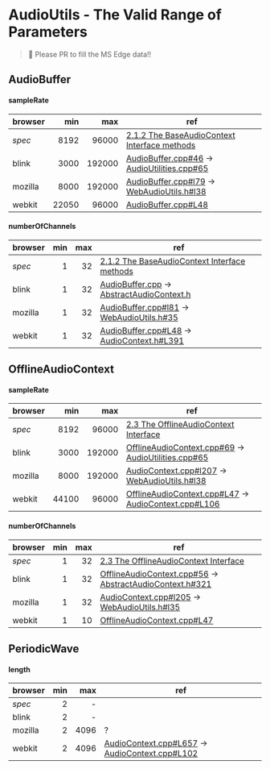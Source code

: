 # AudioUtils - The Valid Range of Parameters

> :bow: Please PR to fill the MS Edge data!!

## AudioBuffer

#### sampleRate

| browser | min    | max    | ref |
|---------|-------:|-------:|------|
| _spec_  |   8192 |  96000 | [2.1.2 The BaseAudioContext Interface methods](https://www.w3.org/TR/webaudio/#methods) |
| blink   |   3000 | 192000 | [AudioBuffer.cpp#46](https://chromium.googlesource.com/chromium/blink/+/master/Source/modules/webaudio/AudioBuffer.cpp#46) -> [AudioUtilities.cpp#65](https://chromium.googlesource.com/chromium/blink/+/master/Source/platform/audio/AudioUtilities.cpp#65) |
| mozilla |   8000 | 192000 | [AudioBuffer.cpp#l79](https://hg.mozilla.org/mozilla-central/file/tip/dom/media/webaudio/AudioBuffer.cpp#l79) -> [WebAudioUtils.h#l38](https://hg.mozilla.org/mozilla-central/file/tip/dom/media/webaudio/WebAudioUtils.h#l38) |
| webkit  |  22050 |  96000 | [AudioBuffer.cpp#L48](https://trac.webkit.org/browser/trunk/Source/WebCore/Modules/webaudio/AudioBuffer.cpp#L48) |

#### numberOfChannels

| browser | min    | max    | ref  |
|---------|-------:|-------:|------|
| _spec_  |      1 |     32 | [2.1.2 The BaseAudioContext Interface methods](https://www.w3.org/TR/webaudio/#methods) |
| blink   |      1 |     32 | [AudioBuffer.cpp](https://chromium.googlesource.com/chromium/blink/+/master/Source/modules/webaudio/AudioBuffer.cpp#46) -> [AbstractAudioContext.h](https://chromium.googlesource.com/chromium/blink/+/master/Source/modules/webaudio/AbstractAudioContext.h#321) |
| mozilla |      1 |     32 | [AudioBuffer.cpp#l81](https://hg.mozilla.org/mozilla-central/file/tip/dom/media/webaudio/AudioBuffer.cpp#l81) -> [WebAudioUtils.h#35](https://hg.mozilla.org/mozilla-central/file/tip/dom/media/webaudio/WebAudioUtils.h#l35)
| webkit  |      1 |     32 | [AudioBuffer.cpp#L48](https://trac.webkit.org/browser/trunk/Source/WebCore/Modules/webaudio/AudioBuffer.cpp#L48) -> [AudioContext.h#L391](https://trac.webkit.org/browser/trunk/Source/WebCore/Modules/webaudio/AudioContext.h#L391) |

## OfflineAudioContext

#### sampleRate

| browser | min    | max    | ref  |
|---------|-------:|-------:|------|
| _spec_  |   8192 |  96000 | [2.3 The OfflineAudioContext Interface](https://www.w3.org/TR/webaudio/#OfflineAudioContext) |
| blink   |   3000 | 192000 | [OfflineAudioContext.cpp#69](https://chromium.googlesource.com/chromium/blink/+/master/Source/modules/webaudio/OfflineAudioContext.cpp#69) -> [AudioUtilities.cpp#65](https://chromium.googlesource.com/chromium/blink/+/master/Source/platform/audio/AudioUtilities.cpp#65) |
| mozilla |   8000 | 192000 | [AudioContext.cpp#l207](https://hg.mozilla.org/mozilla-central/file/tip/dom/media/webaudio/AudioContext.cpp#l207) -> [WebAudioUtils.h#l38](https://hg.mozilla.org/mozilla-central/file/tip/dom/media/webaudio/WebAudioUtils.h#l38) |
| webkit  |  44100 |  96000 | [OfflineAudioContext.cpp#L47](https://trac.webkit.org/browser/trunk/Source/WebCore/Modules/webaudio/OfflineAudioContext.cpp#L47) -> [AudioContext.cpp#L106](https://trac.webkit.org/browser/trunk/Source/WebCore/Modules/webaudio/AudioContext.cpp#L106) |

#### numberOfChannels

| browser | min    | max    | ref  |
|---------|-------:|-------:|------|
| _spec_   |      1 |     32 | [2.3 The OfflineAudioContext Interface](https://www.w3.org/TR/webaudio/#OfflineAudioContext) |
| blink   |      1 |     32 | [OfflineAudioContext.cpp#56](https://chromium.googlesource.com/chromium/blink/+/master/Source/modules/webaudio/OfflineAudioContext.cpp#56) -> [AbstractAudioContext.h#321](https://chromium.googlesource.com/chromium/blink/+/master/Source/modules/webaudio/AbstractAudioContext.h#321) |
| mozilla |      1 |     32 | [AudioContext.cpp#l205](https://hg.mozilla.org/mozilla-central/file/tip/dom/media/webaudio/AudioContext.cpp#l205) -> [WebAudioUtils.h#l35](https://hg.mozilla.org/mozilla-central/file/tip/dom/media/webaudio/WebAudioUtils.h#l35) |
| webkit  |      1 |     10 | [OfflineAudioContext.cpp#L47](https://trac.webkit.org/browser/trunk/Source/WebCore/Modules/webaudio/OfflineAudioContext.cpp#L47) |

## PeriodicWave

#### length

| browser | min    | max    | ref  |
|---------|-------:|-------:|------|
| _spec_  |      2 |     -  |      |
| blink   |      2 |     -  |      |
| mozilla |      2 |   4096 |    ? |
| webkit  |      2 |   4096 | [AudioContext.cpp#L657](https://trac.webkit.org/browser/trunk/Source/WebCore/Modules/webaudio/AudioContext.cpp#L657) -> [AudioContext.cpp#L102](https://trac.webkit.org/browser/trunk/Source/WebCore/Modules/webaudio/AudioContext.cpp#L102) |
